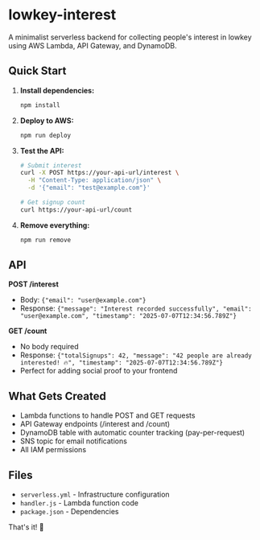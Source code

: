 # lowkey-interest

A minimalist serverless backend for collecting people's interest in lowkey using AWS Lambda, API Gateway, and DynamoDB.

## Quick Start

1. **Install dependencies:**
   ```bash
   npm install
   ```

2. **Deploy to AWS:**
   ```bash
   npm run deploy
   ```

3. **Test the API:**
   ```bash
   # Submit interest
   curl -X POST https://your-api-url/interest \
     -H "Content-Type: application/json" \
     -d '{"email": "test@example.com"}'
   
   # Get signup count
   curl https://your-api-url/count
   ```

4. **Remove everything:**
   ```bash
   npm run remove
   ```

## API

**POST /interest**
- Body: `{"email": "user@example.com"}`
- Response: `{"message": "Interest recorded successfully", "email": "user@example.com", "timestamp": "2025-07-07T12:34:56.789Z"}`

**GET /count**
- No body required
- Response: `{"totalSignups": 42, "message": "42 people are already interested! 🔥", "timestamp": "2025-07-07T12:34:56.789Z"}`
- Perfect for adding social proof to your frontend

## What Gets Created

- Lambda functions to handle POST and GET requests
- API Gateway endpoints (/interest and /count)
- DynamoDB table with automatic counter tracking (pay-per-request)
- SNS topic for email notifications
- All IAM permissions

## Files

- `serverless.yml` - Infrastructure configuration
- `handler.js` - Lambda function code
- `package.json` - Dependencies

That's it! 🚀
